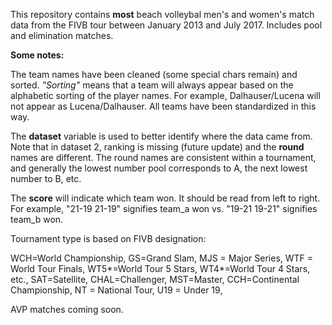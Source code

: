 This repository contains **most** beach volleybal men's and women's match data from the FIVB tour between January 2013 and July 2017. Includes pool and elimination matches.

**Some notes:**

The team names have been cleaned (some special chars remain) and sorted. 
*"Sorting"* means that a team will always appear based on the alphabetic sorting of the player names. For example, Dalhauser/Lucena will not appear as Lucena/Dalhauser. All teams have been standardized in this way.

The **dataset** variable is used to better identify where the data came from. Note that in dataset 2, ranking is missing (future update) and the **round** names are different. The round names are consistent within a tournament, and generally the lowest number pool corresponds to A, the next lowest number to B, etc.

The **score** will indicate which team won. It should be read from left to right. For example, "21-19 21-19" signifies team_a won vs. "19-21 19-21" signifies team_b won.

Tournament type is based on FIVB designation:

WCH=World Championship, GS=Grand Slam, MJS = Major Series, WTF = World Tour Finals, WT5*=World Tour 5 Stars, WT4*=World Tour 4 Stars,  etc., SAT=Satellite, CHAL=Challenger, MST=Master, CCH=Continental Championship, NT = National Tour, U19 = Under 19, 


AVP matches coming soon.
